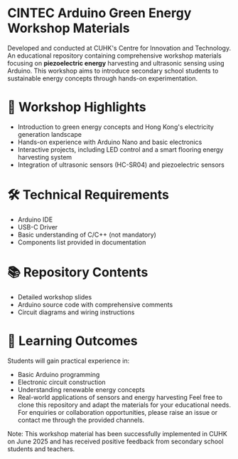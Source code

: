 # CINTEC Arduino Green Energy Workshop Materials
Developed and conducted at CUHK's Centre for Innovation and Technology. An educational repository containing comprehensive workshop materials focusing on **piezoelectric energy** harvesting and ultrasonic sensing using Arduino. This workshop aims to introduce secondary school students to sustainable energy concepts through hands-on experimentation.

# 🌟 Workshop Highlights
* Introduction to green energy concepts and Hong Kong's electricity generation landscape
* Hands-on experience with Arduino Nano and basic electronics
* Interactive projects, including LED control and a smart flooring energy harvesting system
* Integration of ultrasonic sensors (HC-SR04) and piezoelectric sensors

# 🛠️ Technical Requirements
* Arduino IDE
* USB-C Driver
* Basic understanding of C/C++ (not mandatory)
* Components list provided in documentation

# 📚 Repository Contents
* Detailed workshop slides
* Arduino source code with comprehensive comments
* Circuit diagrams and wiring instructions


# 🎯 Learning Outcomes
Students will gain practical experience in:
* Basic Arduino programming
* Electronic circuit construction
* Understanding renewable energy concepts
* Real-world applications of sensors and energy harvesting
Feel free to clone this repository and adapt the materials for your educational needs. For enquiries or collaboration opportunities, please raise an issue or contact me through the provided channels.

Note: This workshop material has been successfully implemented in CUHK on June 2025 and has received positive feedback from secondary school students and teachers.
